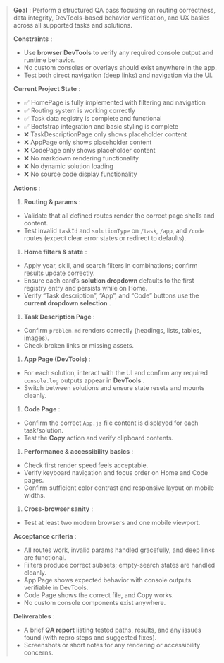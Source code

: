 > **Goal** : Perform a structured QA pass focusing on routing correctness, data integrity, DevTools-based behavior verification, and UX basics across all supported tasks and solutions.
>
> **Constraints** :
>
> * Use **browser DevTools** to verify any required console output and runtime behavior.
> * No custom consoles or overlays should exist anywhere in the app.
> * Test both direct navigation (deep links) and navigation via the UI.
>
> **Current Project State** :
>
> * ✅ HomePage is fully implemented with filtering and navigation
> * ✅ Routing system is working correctly
> * ✅ Task data registry is complete and functional
> * ✅ Bootstrap integration and basic styling is complete
> * ❌ TaskDescriptionPage only shows placeholder content
> * ❌ AppPage only shows placeholder content  
> * ❌ CodePage only shows placeholder content
> * ❌ No markdown rendering functionality
> * ❌ No dynamic solution loading
> * ❌ No source code display functionality
>
> **Actions** :
>
> 1. **Routing & params** :
>
> * Validate that all defined routes render the correct page shells and content.
> * Test invalid `taskId` and `solutionType` on `/task`, `/app`, and `/code` routes (expect clear error states or redirect to defaults).
>
> 1. **Home filters & state** :
>
> * Apply year, skill, and search filters in combinations; confirm results update correctly.
> * Ensure each card’s **solution dropdown** defaults to the first registry entry and persists while on Home.
> * Verify “Task description”, “App”, and “Code” buttons use the  **current dropdown selection** .
>
> 1. **Task Description Page** :
>
> * Confirm `problem.md` renders correctly (headings, lists, tables, images).
> * Check broken links or missing assets.
>
> 1. **App Page (DevTools)** :
>
> * For each solution, interact with the UI and confirm any required `console.log` outputs appear in  **DevTools** .
> * Switch between solutions and ensure state resets and mounts cleanly.
>
> 1. **Code Page** :
>
> * Confirm the correct `App.js` file content is displayed for each task/solution.
> * Test the **Copy** action and verify clipboard contents.
>
> 1. **Performance & accessibility basics** :
>
> * Check first render speed feels acceptable.
> * Verify keyboard navigation and focus order on Home and Code pages.
> * Confirm sufficient color contrast and responsive layout on mobile widths.
>
> 1. **Cross-browser sanity** :
>
> * Test at least two modern browsers and one mobile viewport.
>
> **Acceptance criteria** :
>
> * All routes work, invalid params handled gracefully, and deep links are functional.
> * Filters produce correct subsets; empty-search states are handled cleanly.
> * App Page shows expected behavior with console outputs verifiable in DevTools.
> * Code Page shows the correct file, and Copy works.
> * No custom console components exist anywhere.
>
> **Deliverables** :
>
> * A brief **QA report** listing tested paths, results, and any issues found (with repro steps and suggested fixes).
> * Screenshots or short notes for any rendering or accessibility concerns.
>
